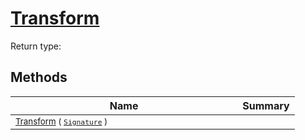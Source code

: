 # [Transform](./BasicMetadataExtraction-100663456.md)


Return type:
## Methods

| Name | Summary | 
| --- | --- | 
| <sub>[Transform](./BasicMetadataExtraction-100663456.md) ( [`Signature`](./../Signature.md) )</sub><img width=200/>| <sub></sub>| <br>


